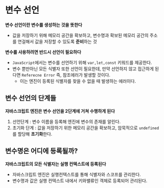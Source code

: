 # 변수 선언

**변수 선언이란 변수를 생성하는 것을 뜻한다**

- 값을 저장하기 위해 메모리 공간을 확보하고, 변수명과 확보된 메모리 공간의 주소를 연걸해서 값을 저장할 수 있도록 **준비**하는 것

**변수를 사용하려면 반드시 선언이 필요하다**

- `JavaScript`에서는 변수를 선언하기 위해 `var,let,const` 키워드를 제공한다.
- 변수 뿐만아닌 모든 식별자 또한 선언이 필요한데, 만약 선언하지 않고 접근하게 된다면 `Referecne Error` 즉, 참조에러가 발생할 것이다.
  - 이는 엔진이 등록된 식별자를 찾을 수 없을 때 발생하는 에러이다.

## 변수 선언의 단계들

**자바스크립트 엔진은 변수 선언을 2단계에 거쳐 수행하게 된다**

1. 선언단계 : 변수 이름을 등록해 엔진에 변수의 존재를 알린다.
2. 초기화 단계 : 값을 저장하기 위한 메모리 공간을 확보하고, 암묵적으로 `undefined`를 할당해 **초기화**한다.

## 변수명은 어디에 등록될까?

**자바스크립트의 모든 식별자는 실행 컨텍스트에 등록된다**

- 자바스크립트 엔진은 실행컨텍스트를 통해 식별자와 스코프를 관리한다.
- 변수명과 값은 실행 컨텍스트 내에서 키와밸류인 객체로 등록되어 관리된다.
